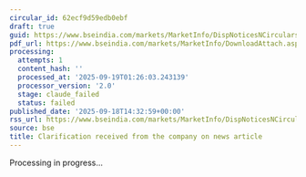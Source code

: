 ```yaml
---
circular_id: 62ecf9d59edb0ebf
draft: true
guid: https://www.bseindia.com/markets/MarketInfo/DispNoticesNCirculars.aspx?Noticeid={543AD685-4B5B-44F7-9B22-3144043D20E2}&noticeno=20250918-59&dt=09/18/2025&icount=59&totcount=63&flag=0
pdf_url: https://www.bseindia.com/markets/MarketInfo/DownloadAttach.aspx?id=20250918-59&attachedId=7b2dbcd3-9864-48a8-9db2-3b064edb7d41
processing:
  attempts: 1
  content_hash: ''
  processed_at: '2025-09-19T01:26:03.243139'
  processor_version: '2.0'
  stage: claude_failed
  status: failed
published_date: '2025-09-18T14:32:59+00:00'
rss_url: https://www.bseindia.com/markets/MarketInfo/DispNoticesNCirculars.aspx?Noticeid={543AD685-4B5B-44F7-9B22-3144043D20E2}&noticeno=20250918-59&dt=09/18/2025&icount=59&totcount=63&flag=0
source: bse
title: Clarification received from the company on news article
---
```


Processing in progress...